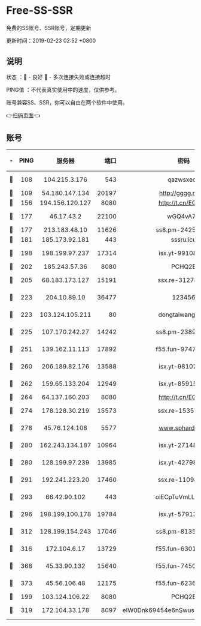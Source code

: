 # Free-SS-SSR

免费的SS账号、SSR账号，定期更新

更新时间：2019-02-23 02:52 +0800

## 说明

状态     ：🙂 - 良好 🙁 - 多次连接失败或连接超时

PING值   ：不代表真实使用中的速度，仅供参考。

账号兼容SS、SSR，你可以自由在两个软件中使用。

👉[扫码页面](https://liesauer.github.io/free-ss-ssr.github.io/)👈

## 账号

|-|PING|服务器|端口|密码|加密方式|区域|
|:----:|:----:|:-----:|-----:|:----:|:----:|:----:|
|🙂|108|104.215.3.176|543|qazwsxedc|aes-256-gcm|JP|
|🙂|109|54.180.147.134|20197|http://gggg.rocks|chacha20|KR|
|🙂|156|194.156.120.127|8080|http://t.cn/EGJIyrl|rc4-md5|RU|
|🙂|177|46.17.43.2|22100|wGQ4vA7D|aes-256-gcm|RU|
|🙂|177|213.183.48.10|11626|ss8.pm-24251801|rc4-md5|RU|
|🙂|181|185.173.92.181|443|sssru.icu|rc4-md5|RU|
|🙂|198|198.199.97.237|17314|isx.yt-99108938|aes-256-cfb|US|
|🙂|202|185.243.57.36|8080|PCHQ2E|rc4-md5|US|
|🙂|205|68.183.173.127|15191|ssx.re-31278035|aes-256-cfb|US|
|🙂|223|204.10.89.10|36477|123456|aes-256-cfb|US|
|🙂|223|103.124.105.211|80|dongtaiwang.com|aes-256-cfb|US|
|🙂|225|107.170.242.27|14242|ss8.pm-23899495|aes-256-cfb|US|
|🙂|251|139.162.11.113|17892|f55.fun-97471497|aes-256-cfb|SG|
|🙂|260|206.189.82.176|13588|isx.yt-98102913|aes-256-cfb|SG|
|🙂|262|159.65.133.204|12949|isx.yt-85915065|aes-256-cfb|SG|
|🙂|264|64.137.160.203|8080|http://t.cn/EGJIyrl|rc4-md5|CA|
|🙂|274|178.128.30.219|15573|ssx.re-15357088|aes-256-cfb|SG|
|🙂|278|45.76.124.108|5577|www.sphard.com|aes-256-cfb|AU|
|🙂|280|162.243.134.187|10964|isx.yt-27148037|aes-256-cfb|US|
|🙂|280|128.199.97.239|13985|isx.yt-42798024|aes-256-cfb|SG|
|🙂|291|192.241.223.20|17460|ssx.re-11098249|aes-256-cfb|US|
|🙂|293|66.42.90.102|443|oiECpTuVmLLxk4Ts|aes-256-cfb|US|
|🙂|296|198.199.100.178|19784|isx.yt-57913223|aes-256-cfb|US|
|🙂|312|128.199.154.243|17046|ss8.pm-81354782|aes-256-cfb|SG|
|🙂|316|172.104.6.17|13729|f55.fun-63016216|aes-256-cfb|US|
|🙂|368|45.33.90.132|15640|f55.fun-74501505|aes-256-cfb|US|
|🙂|373|45.56.106.48|12175|f55.fun-62365029|aes-256-cfb|US|
|🙂|199|103.124.106.22|8080|PCHQ2E|rc4-md5|US|
|🙂|319|172.104.33.178|8097|eIW0Dnk69454e6nSwuspv9DmS201tQ0D|aes-256-cfb|SG|
